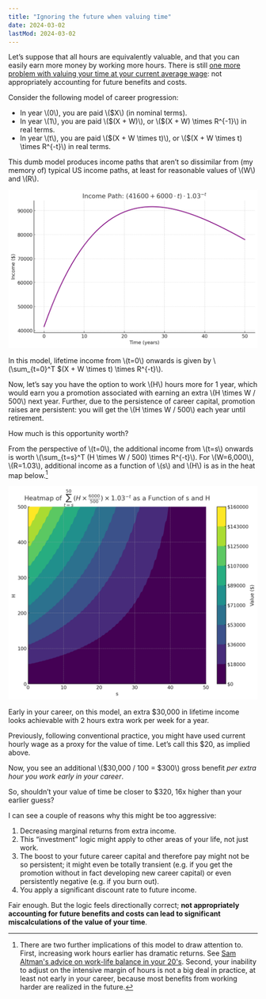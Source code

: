 ```yaml
---
title: "Ignoring the future when valuing time"
date: 2024-03-02
lastMod: 2024-03-02
---
```


Let’s suppose that all hours are equivalently valuable, and that you can easily earn more money by working more hours. There is still [one more problem with valuing your time at your current average wage](https://joel-becker.com/personal/mistakes-valuing-time/): not appropriately accounting for future benefits and costs.

Consider the following model of career progression:

- In year \\(0\\), you are paid \\(\$X\\) (in nominal terms).
- In year \\(1\\), you are paid \\(\$(X + W)\\), or \\(\$(X + W) \times R^{-1}\\) in real terms.
- In year \\(t\\), you are paid \\(\$(X + W \times t)\\), or \\(\$(X + W \times t) \times R^{-t}\\) in real terms.

This dumb model produces income paths that aren’t so dissimilar from (my memory of) typical US income paths, at least for reasonable values of \\(W\\) and \\(R\\).

![](../../images/personal/ignoring-the-future/1.png)

In this model, lifetime income from \\(t=0\\) onwards is given by \\(\sum_{t=0}^T \$(X + W \times t) \times R^{-t}\\).

Now, let’s say you have the option to work \\(H\\) hours more for 1 year, which would earn you a promotion associated with earning an extra \\(H \times W / 500\\) next year. Further, due to the persistence of career capital, promotion raises are persistent: you will get the \\(H \times W / 500\\) each year until retirement.

How much is this opportunity worth? 

From the perspective of \\(t=0\\), the additional income from \\(t=s\\) onwards is worth \\(\sum_{t=s}^T (H \times W / 500) \times R^{-t}\\). For \\(W=6,000\\), \\(R=1.03\\), additional income as a function of \\(s\\) and \\(H\\) is as in the heat map below.[^1]

![](../../images/personal/ignoring-the-future/2.png)

Early in your career, on this model, an extra $30,000 in lifetime income looks achievable with 2 hours extra work per week for a year.

Previously, following conventional practice, you might have used current hourly wage as a proxy for the value of time. Let’s call this $20, as implied above.

Now, you see an additional \\(\$30,000 / 100 = \$300\\) gross benefit _per extra hour you work early in your career_.

So, shouldn’t your value of time be closer to $320, 16x higher than your earlier guess?

I can see a couple of reasons why this might be too aggressive:

1. Decreasing marginal returns from extra income.
2. This “investment” logic might apply to other areas of your life, not just work.
3. The boost to your future career capital and therefore pay might not be so persistent; it might even be totally transient (e.g. if you get the promotion without in fact developing new career capital) or even persistently negative (e.g. if you burn out).
4. You apply a significant discount rate to future income.

Fair enough. But the logic feels directionally correct; **not appropriately accounting for future benefits and costs can lead to significant miscalculations of the value of your time**.

[^1]: There are two further implications of this model to draw attention to. First, increasing work hours earlier has dramatic returns. See [Sam Altman's advice on work-life balance in your 20's](https://youtu.be/sYMqVwsewSg?si=dq48FVj9DlsssBas&t=219). Second, your inability to adjust on the intensive margin of hours is not a big deal in practice, at least not early in your career, because most benefits from working harder are realized in the future.